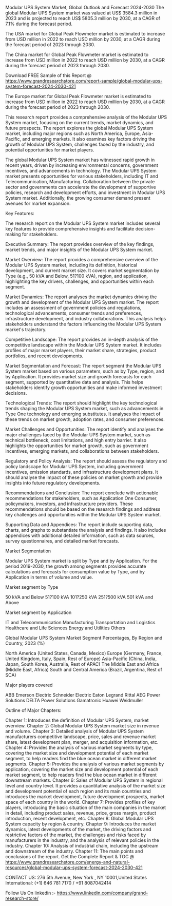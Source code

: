 Modular UPS System Market, Global Outlook and Forecast 2024-2030
The global Modular UPS System market was valued at US$ 3584.3 million in 2023 and is projected to reach US$ 5805.3 million by 2030, at a CAGR of 7.1% during the forecast period.

The USA market for Global Peak Flowmeter market is estimated to increase from USD million in 2022 to reach USD million by 2030, at a CAGR during the forecast period of 2023 through 2030.

The China market for Global Peak Flowmeter market is estimated to increase from USD million in 2022 to reach USD million by 2030, at a CAGR during the forecast period of 2023 through 2030.

Download FREE Sample of this Report @ https://www.grandresearchstore.com/report-sample/global-modular-ups-system-forecast-2024-2030-421

The Europe market for Global Peak Flowmeter market is estimated to increase from USD million in 2022 to reach USD million by 2030, at a CAGR during the forecast period of 2023 through 2030.

This research report provides a comprehensive analysis of the Modular UPS System market, focusing on the current trends, market dynamics, and future prospects. The report explores the global Modular UPS System market, including major regions such as North America, Europe, Asia-Pacific, and emerging markets. It also examines key factors driving the growth of Modular UPS System, challenges faced by the industry, and potential opportunities for market players.

The global Modular UPS System market has witnessed rapid growth in recent years, driven by increasing environmental concerns, government incentives, and advancements in technology. The Modular UPS System market presents opportunities for various stakeholders, including IT and Telecommunication, Manufacturing. Collaboration between the private sector and governments can accelerate the development of supportive policies, research and development efforts, and investment in Modular UPS System market. Additionally, the growing consumer demand present avenues for market expansion.

Key Features:

The research report on the Modular UPS System market includes several key features to provide comprehensive insights and facilitate decision-making for stakeholders.

Executive Summary: The report provides overview of the key findings, market trends, and major insights of the Modular UPS System market.

Market Overview: The report provides a comprehensive overview of the Modular UPS System market, including its definition, historical development, and current market size. It covers market segmentation by Type (e.g., 50 kVA and Below, 51?100 kVA), region, and application, highlighting the key drivers, challenges, and opportunities within each segment.

Market Dynamics: The report analyses the market dynamics driving the growth and development of the Modular UPS System market. The report includes an assessment of government policies and regulations, technological advancements, consumer trends and preferences, infrastructure development, and industry collaborations. This analysis helps stakeholders understand the factors influencing the Modular UPS System market's trajectory.

Competitive Landscape: The report provides an in-depth analysis of the competitive landscape within the Modular UPS System market. It includes profiles of major market players, their market share, strategies, product portfolios, and recent developments.

Market Segmentation and Forecast: The report segment the Modular UPS System market based on various parameters, such as by Type, region, and by Application. It provides market size and growth forecasts for each segment, supported by quantitative data and analysis. This helps stakeholders identify growth opportunities and make informed investment decisions.

Technological Trends: The report should highlight the key technological trends shaping the Modular UPS System market, such as advancements in Type One technology and emerging substitutes. It analyses the impact of these trends on market growth, adoption rates, and consumer preferences.

Market Challenges and Opportunities: The report identify and analyses the major challenges faced by the Modular UPS System market, such as technical bottleneck, cost limitations, and high entry barrier. It also highlights the opportunities for market growth, such as government incentives, emerging markets, and collaborations between stakeholders.

Regulatory and Policy Analysis: The report should assess the regulatory and policy landscape for Modular UPS System, including government incentives, emission standards, and infrastructure development plans. It should analyse the impact of these policies on market growth and provide insights into future regulatory developments.

Recommendations and Conclusion: The report conclude with actionable recommendations for stakeholders, such as Application One Consumer, policymakers, investors, and infrastructure providers. These recommendations should be based on the research findings and address key challenges and opportunities within the Modular UPS System market.

Supporting Data and Appendices: The report include supporting data, charts, and graphs to substantiate the analysis and findings. It also includes appendices with additional detailed information, such as data sources, survey questionnaires, and detailed market forecasts.

Market Segmentation

Modular UPS System market is split by Type and by Application. For the period 2019-2030, the growth among segments provides accurate calculations and forecasts for consumption value by Type, and by Application in terms of volume and value.

Market segment by Type

50 kVA and Below
51?100 kVA
101?250 kVA
251?500 kVA
501 kVA and Above

Market segment by Application

IT and Telecommunication
Manufacturing
Transportation and Logistics
Healthcare and Life Sciences
Energy and Utilities
Others

Global Modular UPS System Market Segment Percentages, By Region and Country, 2023 (%)

North America (United States, Canada, Mexico)
Europe (Germany, France, United Kingdom, Italy, Spain, Rest of Europe)
Asia-Pacific (China, India, Japan, South Korea, Australia, Rest of APAC)
The Middle East and Africa (Middle East, Africa)
South and Central America (Brazil, Argentina, Rest of SCA)

Major players covered

ABB
Emerson Electric
Schneider Electric
Eaton
Legrand
Rittal
AEG Power Solutions
DELTA Power Solutions
Gamatronic
Huawei
Weidmuller

Outline of Major Chapters:

Chapter 1: Introduces the definition of Modular UPS System, market overview.
Chapter 2: Global Modular UPS System market size in revenue and volume.
Chapter 3: Detailed analysis of Modular UPS System manufacturers competitive landscape, price, sales and revenue market share, latest development plan, merger, and acquisition information, etc.
Chapter 4: Provides the analysis of various market segments by type, covering the market size and development potential of each market segment, to help readers find the blue ocean market in different market segments.
Chapter 5: Provides the analysis of various market segments by application, covering the market size and development potential of each market segment, to help readers find the blue ocean market in different downstream markets.
Chapter 6: Sales of Modular UPS System in regional level and country level. It provides a quantitative analysis of the market size and development potential of each region and its main countries and introduces the market development, future development prospects, market space of each country in the world.
Chapter 7: Provides profiles of key players, introducing the basic situation of the main companies in the market in detail, including product sales, revenue, price, gross margin, product introduction, recent development, etc.
Chapter 8: Global Modular UPS System capacity by region & country.
Chapter 9: Introduces the market dynamics, latest developments of the market, the driving factors and restrictive factors of the market, the challenges and risks faced by manufacturers in the industry, and the analysis of relevant policies in the industry.
Chapter 10: Analysis of industrial chain, including the upstream and downstream of the industry.
Chapter 11: The main points and conclusions of the report.
Get the Complete Report & TOC @ https://www.grandresearchstore.com/energy-and-natural-resources/global-modular-ups-system-forecast-2024-2030-421

CONTACT US:
276 5th Avenue, New York , NY 10001,United States
International: (+1) 646 781 7170 / +91 8087042414

Follow Us On linkedin :- https://www.linkedin.com/company/grand-research-store/
